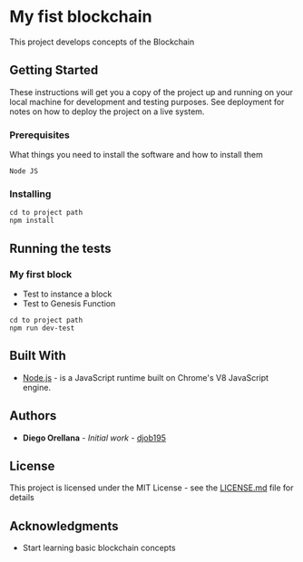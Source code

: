 # My fist blockchain

This project develops concepts of the Blockchain

## Getting Started

These instructions will get you a copy of the project up and running on your local machine for development and testing purposes. See deployment for notes on how to deploy the project on a live system.

### Prerequisites

What things you need to install the software and how to install them

```
Node JS
```

### Installing


```
cd to project path
npm install
```


## Running the tests

### My first block

* Test to instance a block
* Test to Genesis Function

```
cd to project path
npm run dev-test
```
## Built With

* [Node.js](https://nodejs.org/es/) - is a JavaScript runtime built on Chrome's V8 JavaScript engine.


## Authors

* **Diego Orellana** - *Initial work* - [djob195](https://github.com/djob195)

## License

This project is licensed under the MIT License - see the [LICENSE.md](LICENSE.md) file for details

## Acknowledgments

* Start learning basic blockchain concepts
